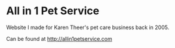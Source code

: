 All in 1 Pet Service
================

Website I made for Karen Theer's pet care business back in 2005.

Can be found at http://allin1petservice.com

